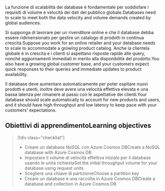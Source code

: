 <span data-ttu-id="1cfc8-101">La funzione di scalabilità dei database è fondamentale per soddisfare i requisiti di volume e velocità dei dati del pubblico globale.</span><span class="sxs-lookup"><span data-stu-id="1cfc8-101">Databases need to scale to meet both the data velocity and volume demands created by global audiences.</span></span>

<span data-ttu-id="1cfc8-102">Si supponga di lavorare per un rivenditore online e che il database debba essere ridimensionato per gestire un catalogo di prodotti in continua crescita.</span><span class="sxs-lookup"><span data-stu-id="1cfc8-102">Suppose you work for an online retailer and your database needs to scale to accommodate a growing product catalog.</span></span> <span data-ttu-id="1cfc8-103">Anche la clientela globale è in crescita e i clienti si aspettano risposte rapide alle query, nonché aggiornamenti immediati in merito alla disponibilità del prodotto.</span><span class="sxs-lookup"><span data-stu-id="1cfc8-103">You also have a growing global customer base, and your customers expect quick responses to their queries and immediate updates to product availability.</span></span>

<span data-ttu-id="1cfc8-104">Il database deve aumentare automaticamente per poter ospitare nuovi prodotti e utenti, inoltre deve avere una velocità effettiva elevata e una bassa latenza per rimanere al passo con le aspettative dei clienti.</span><span class="sxs-lookup"><span data-stu-id="1cfc8-104">Your database should scale automatically to account for new products and users, and it should have high throughput and low latency to keep pace with your customers' expectations.</span></span>

## <a name="learning-objectives"></a><span data-ttu-id="1cfc8-105">Obiettivi di apprendimento</span><span class="sxs-lookup"><span data-stu-id="1cfc8-105">Learning objectives</span></span>
> [!div class="checklist"]
> * <span data-ttu-id="1cfc8-106">Creare un database NoSQL con Azure Cosmos DB</span><span class="sxs-lookup"><span data-stu-id="1cfc8-106">Create a NoSQL database with Azure Cosmos DB</span></span>
> * <span data-ttu-id="1cfc8-107">Impostare il volume di velocità effettiva iniziale per il database usando le unità richiesta</span><span class="sxs-lookup"><span data-stu-id="1cfc8-107">Set the initial throughput volume for your database using request units</span></span>
> * <span data-ttu-id="1cfc8-108">Scegliere una chiave di partizione</span><span class="sxs-lookup"><span data-stu-id="1cfc8-108">Choose a partition key</span></span>
> * <span data-ttu-id="1cfc8-109">Creare un database e una raccolta in Azure Cosmos DB</span><span class="sxs-lookup"><span data-stu-id="1cfc8-109">Create a database and collection in Azure Cosmos DB</span></span>
